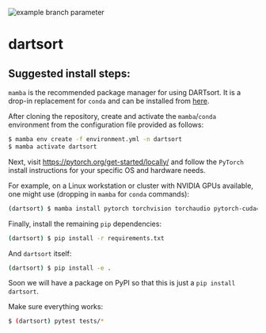 ![example branch parameter](https://github.com/cwindolf/dartsort/actions/workflows/ci.yml/badge.svg?branch=main)

# dartsort

## Suggested install steps:

`mamba` is the recommended package manager for using DARTsort. It is a drop-in replacement for `conda` and can be installed from [here](https://mamba.readthedocs.io/en/latest/installation.html).

After cloning the repository, create and activate the `mamba`/`conda` environment from the configuration file provided as follows:

```bash
$ mamba env create -f environment.yml -n dartsort
$ mamba activate dartsort
```

Next, visit https://pytorch.org/get-started/locally/ and follow the `PyTorch` install instructions for your specific OS and hardware needs.

For example, on a Linux workstation or cluster with NVIDIA GPUs available, one might use (dropping in `mamba` for `conda` commands):

```bash
(dartsort) $ mamba install pytorch torchvision torchaudio pytorch-cuda=11.8 -c pytorch -c nvidia
```

Finally, install the remaining `pip` dependencies:

```bash
(dartsort) $ pip install -r requirements.txt
```

And `dartsort` itself:

```bash
(dartsort) $ pip install -e .
```

Soon we will have a package on PyPI so that this is just a `pip install dartsort`.

Make sure everything works:

```bash
$ (dartsort) pytest tests/*
```

